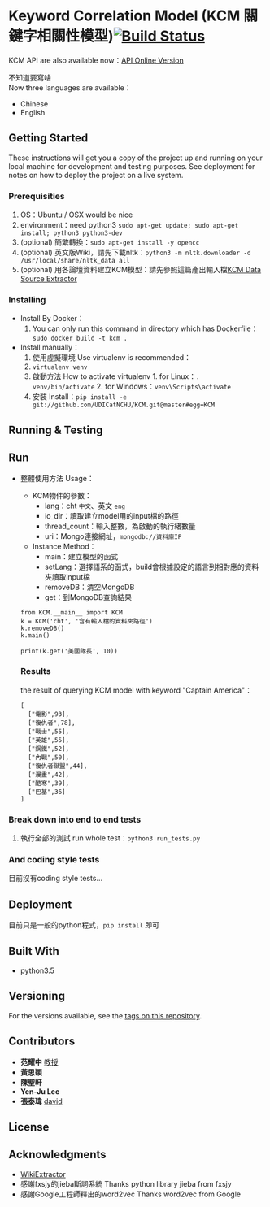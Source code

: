 # Keyword Correlation Model (KCM 關鍵字相關性模型)[![Build Status](https://travis-ci.com/UDICatNCHU/KCM.svg?token=XRWFynWvo8Gsjgh9wqTN&branch=master)](https://travis-ci.com/UDICatNCHU/KCM)

KCM API are also available now：[API Online Version](https://github.com/UDICatNCHU/udic-nlp-API)  

不知道要寫啥  
Now three languages are available：
* Chinese
* English

## Getting Started

These instructions will get you a copy of the project up and running on your local machine for development and testing purposes. See deployment for notes on how to deploy the project on a live system.

### Prerequisities

1. OS：Ubuntu / OSX would be nice
2. environment：need python3 `sudo apt-get update; sudo apt-get install; python3 python3-dev`
3. (optional) 簡繁轉換：`sudo apt-get install -y opencc`
4. (optional) 英文版Wiki，請先下載nltk：`python3 -m nltk.downloader -d /usr/local/share/nltk_data all`
4. (optional) 用各論壇資料建立KCM模型：請先參照這篇產出輸入檔[KCM Data Source Extractor](https://github.com/UDICatNCHU/KCM-Data-Source-Extractor)

### Installing

* Install By Docker：
  1. You can only run this command in directory which has Dockerfile：`sudo docker build -t kcm .`
* Install manually：
  1. 使用虛擬環境 Use virtualenv is recommended：
    1. `virtualenv venv`
    2. 啟動方法 How to activate virtualenv
      1. for Linux：`. venv/bin/activate`
      2. for Windows：`venv\Scripts\activate`
  2. 安裝 Install：`pip install -e git://github.com/UDICatNCHU/KCM.git@master#egg=KCM`

## Running & Testing

## Run

* 整體使用方法 Usage：

  * KCM物件的參數：
    * lang：cht `中文`、英文 `eng`
    * io_dir：讀取建立model用的input檔的路徑
    * thread_count：輸入整數，為啟動的執行緒數量
    * uri：Mongo連接網址，`mongodb://資料庫IP`
  * Instance Method：
    * main：建立模型的函式
    * setLang：選擇語系的函式，build會根據設定的語言到相對應的資料夾讀取input檔
    * removeDB：清空MongoDB
    * get：到MongoDB查詢結果

  ```
  from KCM.__main__ import KCM
  k = KCM('cht', '含有輸入檔的資料夾路徑')
  k.removeDB()
  k.main()

  print(k.get('美國隊長', 10))
  ```

  ### Results

  the result of querying KCM model with keyword "Captain America"：

  ```
  [
    ["電影",93],
    ["復仇者",78],
    ["戰士",55],
    ["英雄",55],
    ["鋼鐵",52],
    ["內戰",50],
    ["復仇者聯盟",44],
    ["漫畫",42],
    ["酷寒",39],
    ["巴基",36]
  ]
  ```



### Break down into end to end tests


1. 執行全部的測試 run whole test：`python3 run_tests.py`

### And coding style tests

目前沒有coding style tests...


## Deployment

目前只是一般的python程式，`pip install` 即可

## Built With

* python3.5

## Versioning

For the versions available, see the [tags on this repository](https://github.com/david30907d/KCM/releases).

## Contributors

* **范耀中** [教授](http://web.nchu.edu.tw/~yfan/)
* **黃思穎**
* **陳聖軒**
* **Yen-Ju Lee**
* **張泰瑋** [david](https://github.com/david30907d)

## License

## Acknowledgments

* [WikiExtractor](https://github.com/attardi/wikiextractor)
* 感謝fxsjy的jieba斷詞系統 Thanks python library jieba from fxsjy
* 感謝Google工程師釋出的word2vec Thanks word2vec from Google
